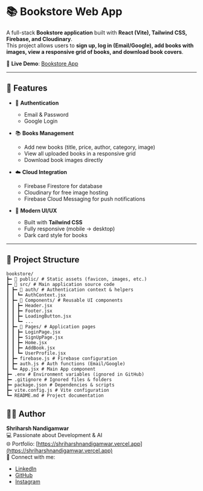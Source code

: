 # 📚 Bookstore Web App

A full-stack **Bookstore application** built with **React (Vite), Tailwind CSS, Firebase, and Cloudinary**.  
This project allows users to **sign up, log in (Email/Google), add books with images, view a responsive grid of books, and download book covers**.

🔗 **Live Demo**: [Bookstore App](https://bookstoreshriharshnandigamwar.netlify.app)

---

## 🚀 Features

- 🔑 **Authentication**

  - Email & Password
  - Google Login

- 📚 **Books Management**

  - Add new books (title, price, author, category, image)
  - View all uploaded books in a responsive grid
  - Download book images directly

- ☁️ **Cloud Integration**

  - Firebase Firestore for database
  - Cloudinary for free image hosting
  - Firebase Cloud Messaging for push notifications

- 🎨 **Modern UI/UX**
  - Built with **Tailwind CSS**
  - Fully responsive (mobile → desktop)
  - Dark card style for books

---

## 📂 Project Structure

```
bookstore/
┣━ 📂 public/ # Static assets (favicon, images, etc.)
┣━ 📂 src/ # Main application source code
┃ ┣━ 📂 auth/ # Authentication context & helpers
┃ ┃ ┗━ AuthContext.jsx
┃ ┣━ 📂 Components/ # Reusable UI components
┃ ┃ ┣━ Header.jsx
┃ ┃ ┣━ Footer.jsx
┃ ┃ ┣━ LoadingButton.jsx
┃ ┃ ┗━ ...
┃ ┣━ 📂 Pages/ # Application pages
┃ ┃ ┣━ LoginPage.jsx
┃ ┃ ┣━ SignUpPage.jsx
┃ ┃ ┣━ Home.jsx
┃ ┃ ┣━ AddBook.jsx
┃ ┃ ┗━ UserProfile.jsx
┃ ┣━ firebase.js # Firebase configuration
┃ ┣━ auth.js # Auth functions (Email/Google)
┃ ┗━ App.jsx # Main App component
┣━ .env # Environment variables (ignored in GitHub)
┣━ .gitignore # Ignored files & folders
┣━ package.json # Dependencies & scripts
┣━ vite.config.js # Vite configuration
┗━ README.md # Project documentation
```

## 👨‍💻 Author

**Shriharsh Nandigamwar**  
💻 Passionate about Development & AI  
🌐 Portfolio: [https://shriharshnandigamwar.vercel.app](https://shriharshnandigamwar.vercel.app)  
🔗 Connect with me:

- [LinkedIn](https://www.linkedin.com/in/shriharsh-nandigamwar-b106702b1?utm_source=share&utm_campaign=share_via&utm_content=profile&utm_medium=android_app)
- [GitHub](https://github.com/HarshNandigamwar)
- [Instagram](https://www.instagram.com/harsh_nandigamwar?igsh=MW8yY3VzYTY0d245YQ==)
